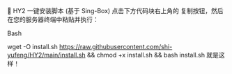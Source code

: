 🚀 HY2 一键安装脚本 (基于 Sing-Box)
点击下方代码块右上角的 复制按钮，然后在您的服务器终端中粘贴并执行：

Bash

wget -O install.sh https://raw.githubusercontent.com/shi-yufeng/HY2/main/install.sh && chmod +x install.sh && bash install.sh
就是这样！
